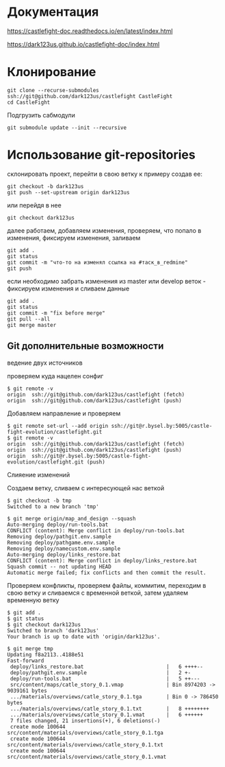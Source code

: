 Документация
============

https://castlefight-doc.readthedocs.io/en/latest/index.html

https://dark123us.github.io/castlefight-doc/index.html

Клонирование
============

```
git clone --recurse-submodules ssh://git@github.com/dark123us/castlefight CastleFight
cd CastleFight
```

Подгрузить сабмодули
```
git submodule update --init --recursive
```


Использование git-repositories
==============================

склонировать проект, перейти в свою ветку к примеру создав ее:
```
git checkout -b dark123us
git push --set-upstream origin dark123us
```
или перейдя в нее
```
git checkout dark123us
```
далее работаем, добавляем изменения, проверяем, что попало в изменения, фиксируем изменения, заливаем
```
git add .
git status
git commit -m "что-то на изменял ссылка на #таск_в_redmine"
git push
```

если необходимо забрать изменения из master или develop веток - фиксируем изменения и сливаем данные
```
git add .
git status
git commit -m "fix before merge"
git pull --all
git merge master
```

Git дополнительные возможности
------------------------------

ведение двух источников

проверяем куда нацелен сонфиг
```
$ git remote -v
origin  ssh://git@github.com/dark123us/castlefight (fetch)
origin  ssh://git@github.com/dark123us/castlefight (push)
```
Добавляем направление и проверяем
```
$ git remote set-url --add origin ssh://git@r.bysel.by:5005/castle-fight-evolution/castlefight.git
$ git remote -v
origin  ssh://git@github.com/dark123us/castlefight (fetch)
origin  ssh://git@github.com/dark123us/castlefight (push)
origin  ssh://git@r.bysel.by:5005/castle-fight-evolution/castlefight.git (push)
```

Слияение изменений

Создаем ветку, сливаем с интересующей нас веткой

```
$ git checkout -b tmp
Switched to a new branch 'tmp'

$ git merge origin/map_and_design --squash
Auto-merging deploy/run-tools.bat
CONFLICT (content): Merge conflict in deploy/run-tools.bat
Removing deploy/pathgit.env.sample
Removing deploy/pathgame.env.sample
Removing deploy/namecustom.env.sample
Auto-merging deploy/links_restore.bat
CONFLICT (content): Merge conflict in deploy/links_restore.bat
Squash commit -- not updating HEAD
Automatic merge failed; fix conflicts and then commit the result.
```
Проверяем конфликты, проверяем файлы, коммитим, переходим в свою ветку и сливаемся с временной веткой, затем удаляем временную ветку

```
$ git add .
$ git status
$ git checkout dark123us
Switched to branch 'dark123us'
Your branch is up to date with 'origin/dark123us'.

$ git merge tmp
Updating f8a2113..4188e51
Fast-forward
 deploy/links_restore.bat                           |   6 ++++--
 deploy/pathgit.env.sample                          |   2 +-
 deploy/run-tools.bat                               |   5 ++---
 src/content/maps/catle_story_0.1.vmap              | Bin 8974203 -> 9039161 bytes
 .../materials/overviews/catle_story_0.1.tga        | Bin 0 -> 786450 bytes
 .../materials/overviews/catle_story_0.1.txt        |   8 ++++++++
 .../materials/overviews/catle_story_0.1.vmat       |   6 ++++++
 7 files changed, 21 insertions(+), 6 deletions(-)
 create mode 100644 src/content/materials/overviews/catle_story_0.1.tga
 create mode 100644 src/content/materials/overviews/catle_story_0.1.txt
 create mode 100644 src/content/materials/overviews/catle_story_0.1.vmat

```

